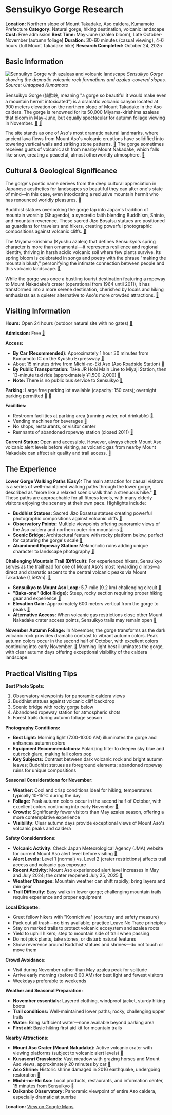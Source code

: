 # Sensuikyo Gorge Research

**Location:** Northern slope of Mount Takadake, Aso caldera, Kumamoto Prefecture
**Category:** Natural gorge, hiking destination, volcanic landscape
**Cost:** Free admission
**Best Time:** May-June (azalea bloom), Late October-November (autumn foliage)
**Duration:** 30-60 minutes (casual viewing), 4-6 hours (full Mount Takadake hike)
**Research Completed:** October 24, 2025

## Basic Information

![Sensuikyo Gorge with azaleas and volcanic landscape](https://untappedkumamoto.com/wp-content/uploads/2020/05/IMG_1963-1240x827.jpeg)
*Sensuikyo Gorge showing the dramatic volcanic rock formations and azalea-covered slopes. Source: Untapped Kumamoto*

Sensuikyo Gorge (仙酔峡, meaning "a gorge so beautiful it would make even a mountain hermit intoxicated") is a dramatic volcanic canyon located at 900 meters elevation on the northern slope of Mount Takadake in the Aso caldera. The gorge is renowned for its 50,000 Miyama-kirishima azaleas that bloom in May-June, but equally spectacular for autumn foliage viewing in November. [🔗](https://untappedkumamoto.com/nature/2868) [🔗](https://evendo.com/locations/japan/kyushu/attraction/sensuikyo-gorge)

The site stands as one of Aso's most dramatic natural landmarks, where ancient lava flows from Mount Aso's volcanic eruptions have solidified into towering vertical walls and striking stone patterns. [🔗](http://www.aso-geopark.jp/en/geosites/geosite06.html) The gorge sometimes receives gusts of volcanic ash from nearby Mount Nakadake, which falls like snow, creating a peaceful, almost otherworldly atmosphere. [🔗](https://untappedkumamoto.com/nature/2868)

## Cultural & Geological Significance

The gorge's poetic name derives from the deep cultural appreciation in Japanese aesthetics for landscapes so beautiful they can alter one's state of mind—in this case, even intoxicating a reclusive mountain hermit who has renounced worldly pleasures. [🔗](https://untappedkumamoto.com/nature/2868)

Buddhist statues overlooking the gorge tap into Japan's tradition of mountain worship (Shugendo), a syncretic faith blending Buddhism, Shinto, and mountain reverence. These sacred Jizo Bosatsu statues are positioned as guardians for travelers and hikers, creating powerful photographic compositions against volcanic cliffs. [🔗](https://untappedkumamoto.com/nature/2868)

The Miyama-kirishima (Kyushu azalea) that defines Sensuikyo's spring character is more than ornamental—it represents resilience and regional identity, thriving in harsh acidic volcanic soil where few plants survive. Its spring bloom is celebrated in songs and poetry with the phrase "making the mountain blush," personifying the intimate connection between people and this volcanic landscape. [🔗](https://untappedkumamoto.com/nature/2868)

While the gorge was once a bustling tourist destination featuring a ropeway to Mount Nakadake's crater (operational from 1964 until 2011), it has transformed into a more serene destination, cherished by locals and hiking enthusiasts as a quieter alternative to Aso's more crowded attractions. [🔗](https://www.aso-denku.jp/english/2020/12/sensuikyo/)

## Visiting Information

**Hours:** Open 24 hours (outdoor natural site with no gates) [🔗](https://evendo.com/locations/japan/kyushu/attraction/sensuikyo-gorge)

**Admission:** Free [🔗](https://evendo.com/locations/japan/kyushu/attraction/sensuikyo-gorge)

**Access:**
- **By Car (Recommended):** Approximately 1 hour 30 minutes from Kumamoto IC on the Kyushu Expressway [🔗](https://www.aso-denku.jp/english/2020/12/sensuikyo/)
- About 15 minutes drive from Michi-no-Eki Aso (Aso Roadside Station) [🔗](https://evendo.com/locations/japan/kyushu/attraction/sensuikyo-gorge)
- **By Public Transportation:** Take JR Hohi Main Line to Miyaji Station, then 13-minute taxi ride (approximately ¥1,500-2,000) [🔗](https://www.aso-denku.jp/english/2020/12/sensuikyo/)
- **Note:** There is no public bus service to Sensuikyo [🔗](https://www.aso-denku.jp/english/2020/12/sensuikyo/)

**Parking:** Large free parking lot available (capacity: 150 cars); overnight parking permitted [🔗](https://www.aso-denku.jp/english/2020/12/sensuikyo/) [🔗](https://evendo.com/locations/japan/kyushu/attraction/sensuikyo-gorge)

**Facilities:**
- Restroom facilities at parking area (running water, not drinkable) [🔗](https://evendo.com/locations/japan/kyushu/attraction/sensuikyo-gorge)
- Vending machines for beverages [🔗](https://evendo.com/locations/japan/kyushu/attraction/sensuikyo-gorge)
- No shops, restaurants, or visitor center
- Remnants of abandoned ropeway station (closed 2011) [🔗](https://untappedkumamoto.com/nature/2868)

**Current Status:** Open and accessible. However, always check Mount Aso volcanic alert levels before visiting, as volcanic gas from nearby Mount Nakadake can affect air quality and trail access. [🔗](https://explore-kumamoto.com/aso-volcano-current-status/)

## The Experience

**Lower Gorge Walking Paths (Easy):**
The main attraction for casual visitors is a series of well-maintained walking paths through the lower gorge, described as "more like a relaxed scenic walk than a strenuous hike." [🔗](https://evendo.com/locations/japan/kyushu/attraction/sensuikyo-gorge) These paths are approachable for all fitness levels, with many elderly visitors enjoying the scenery at their own pace. Highlights include:

- **Buddhist Statues:** Sacred Jizo Bosatsu statues creating powerful photographic compositions against volcanic cliffs [🔗](https://untappedkumamoto.com/nature/2868)
- **Observatory Points:** Multiple viewpoints offering panoramic views of the Aso caldera and northern outer rim mountains [🔗](https://ja.wikipedia.org/wiki/仙酔峡)
- **Scenic Bridge:** Architectural feature with rocky platform below, perfect for capturing the gorge's scale [🔗](https://untappedkumamoto.com/nature/2868)
- **Abandoned Ropeway Station:** Melancholic ruins adding unique character to landscape photography [🔗](https://untappedkumamoto.com/nature/2868)

**Challenging Mountain Trail (Difficult):**
For experienced hikers, Sensuikyo serves as the trailhead for one of Mount Aso's most rewarding climbs—a direct and dramatic ascent to the central volcanic peaks via Mount Takadake (1,592m). [🔗](https://www.alltrails.com/trail/japan/kumamoto/sensuikyo-parking-lot-mount-aso-loop)

- **Sensuikyo to Mount Aso Loop:** 5.7-mile (9.2 km) challenging circuit [🔗](https://www.alltrails.com/trail/japan/kumamoto/sensuikyo-parking-lot-mount-aso-loop)
- **"Baka-one" (Idiot Ridge):** Steep, rocky section requiring proper hiking gear and experience [🔗](https://voyapon.com/mount-aso-hiking-trails/)
- **Elevation Gain:** Approximately 600 meters vertical from the gorge to peaks [🔗](https://www.japan-experience.com/all-about-japan/kumamoto/outdoor-activities/the-five-peaks-of-mount-aso)
- **Alternative Access:** When volcanic gas restrictions close other Mount Nakadake crater access points, Sensuikyo trails may remain open [🔗](https://www.aso-denku.jp/english/2020/12/sensuikyo/)

**November Autumn Foliage:**
In November, the gorge transforms as the dark volcanic rock provides dramatic contrast to vibrant autumn colors. Peak autumn colors occur in the second half of October, with excellent colors continuing into early November. [🔗](https://evendo.com/locations/japan/kyushu/attraction/sensuikyo-gorge) Morning light best illuminates the gorge, with clear autumn days offering exceptional visibility of the caldera landscape.

## Practical Visiting Tips

**Best Photo Spots:**
1. Observatory viewpoints for panoramic caldera views
2. Buddhist statues against volcanic cliff backdrop
3. Scenic bridge with rocky gorge below
4. Abandoned ropeway station for atmospheric shots
5. Forest trails during autumn foliage season

**Photography Conditions:**
- **Best Light:** Morning light (7:00-10:00 AM) illuminates the gorge and enhances autumn colors
- **Equipment Recommendations:** Polarizing filter to deepen sky blue and cut rock glare, making fall colors pop
- **Key Subjects:** Contrast between dark volcanic rock and bright autumn leaves; Buddhist statues as foreground elements; abandoned ropeway ruins for unique compositions

**Seasonal Considerations for November:**
- **Weather:** Cool and crisp conditions ideal for hiking; temperatures typically 10-15°C during the day
- **Foliage:** Peak autumn colors occur in the second half of October, with excellent colors continuing into early November [🔗](https://evendo.com/locations/japan/kyushu/attraction/sensuikyo-gorge)
- **Crowds:** Significantly fewer visitors than May azalea season, offering a more contemplative experience
- **Visibility:** Clear autumn days provide exceptional views of Mount Aso's volcanic peaks and caldera

**Safety Considerations:**
- **Volcanic Activity:** Check Japan Meteorological Agency (JMA) website for current Mount Aso alert level before visiting [🔗](https://explore-kumamoto.com/aso-volcano-current-status/)
- **Alert Levels:** Level 1 (normal) vs. Level 2 (crater restrictions) affects trail access and volcanic gas exposure
- **Recent Activity:** Mount Aso experienced alert level increases in May and July 2024; the crater reopened July 25, 2025 [🔗](https://www.fukuoka-now.com/en/news/alert-level-raised-to-2-at-mount-aso-amid-increased-volcanic-activity/)
- **Weather Changes:** Mountain weather can shift rapidly; bring layers and rain gear
- **Trail Difficulty:** Easy walks in lower gorge; challenging mountain trails require experience and proper equipment

**Local Etiquette:**
- Greet fellow hikers with "Konnichiwa" (courtesy and safety measure)
- Pack out all trash—no bins available; practice Leave No Trace principles
- Stay on marked trails to protect volcanic ecosystem and azalea roots
- Yield to uphill hikers; step to mountain side of trail when passing
- Do not pick plants, take stones, or disturb natural features
- Show reverence around Buddhist statues and shrines—do not touch or move them

**Crowd Avoidance:**
- Visit during November rather than May azalea peak for solitude
- Arrive early morning (before 8:00 AM) for best light and fewest visitors
- Weekdays preferable to weekends

**Weather and Seasonal Preparation:**
- **November essentials:** Layered clothing, windproof jacket, sturdy hiking boots
- **Trail conditions:** Well-maintained lower paths; rocky, challenging upper trails
- **Water:** Bring sufficient water—none available beyond parking area
- **First aid:** Basic hiking first aid kit for mountain trails

**Nearby Attractions:**
- **Mount Aso Crater (Mount Nakadake):** Active volcanic crater with viewing platforms (subject to volcanic alert levels) [🔗](https://www.japan-guide.com/e/e4552.html)
- **Kusasenri Grasslands:** Vast meadow with grazing horses and Mount Aso views, approximately 20 minutes by car [🔗](https://www.japan-guide.com/e/e4570.html)
- **Aso Shrine:** Historic shrine damaged in 2016 earthquake, undergoing restoration [🔗](https://www.aso-denku.jp/english/2020/12/sensuikyo/)
- **Michi-no-Eki Aso:** Local products, restaurants, and information center, 15 minutes from Sensuikyo [🔗](https://evendo.com/locations/japan/kyushu/attraction/sensuikyo-gorge)
- **Daikanbo Observatory:** Panoramic viewpoint of entire Aso caldera, especially dramatic at sunrise

**Location:** [View on Google Maps](https://maps.google.com/maps?q=32.89722,131.10139)
